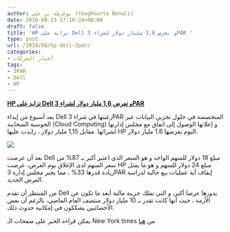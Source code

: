 ```yaml
---
author: يوغرطة بن علي (Youghourta Benali)
date: 2010-08-23 17:10:24+00:00
draft: false
title: 'HP تزايد على Dell و تعرض 1,6 مليار دولار لشراء 3PAR '
type: post
url: /2010/08/hp-dell-3par/
categories:
- أخبار الشركات
tags:
- 3PAR
- Dell
- HP
---
```


**[HP تزايد على Dell و تعرض 1,6 مليار دولار لشراء 3PAR](https://www.it-scoop.com/2010/08/hp-dell-3par/)**


بعد أسبوع من إبداء Dell رغبتها في شراء 3PAR المتخصصة في حلول تخزين البيانات عبر الحوسبة السحابية (Cloud Computing) و إعلانها الوصول إلى اتفاق مع مجلس إدارتها لشرائها  مقابل 1,15 مليار دولار ، زايدت عليها HP اليوم بعرضها 1.6 مليار دولار.

[![](https://www.it-scoop.com/wp-content/uploads/2010/08/HP-Dell-3par.png)
](https://www.it-scoop.com/2010/08/hp-dell-3par/)

بعد أن عرضت Dell مبلغ 18 دولار للسهم الواحد و هو السعر الذي اعتبر أكبر بـ 87% من سعر السهم لدى الإغلاق يوم العرض، عرضت HP مبلغ 24 دولار للسهم و هو ما يمثل زيادة قدرها 33% ، مما يجبر مجلس إدارة 3PAR إيقاف أية عمليات بيع حالية لدراسة العرض الجديد.

من المنتظر أن تقدم Dell بدورها عرضا أكبر، و التي تملك خزينة مالية أبعد ما تكون عن الأزمة ، حيث أنها كانت تقدر بـ 10 مليار دولار منتصف العام الماضي، بالرغم أن بعض الأخصائيين يشككون في إمكانية حدوث ذلك.

يمكن قراءة الخبر على صفحات الـ New York times من [هنا](http://dealbook.blogs.nytimes.com/2010/08/23/hp-raises-offer-for-3par-in-1-6-billion-deal/)
